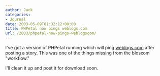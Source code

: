 ```yaml
---
author: Jack
categories:
- Journal
date: 2003-05-09T01:32:12+00:00
title: PHPetal now pings weblogs.com
url: /2003/phpetal-now-pings-weblogscom/
---
```


I've got a version of PHPetal running which will ping [weblogs.com][1] after posting a story. This was one of the things missing from the blosxom "workflow."

I'll clean it up and post it for download soon.

 [1]: www.weblogs.com
